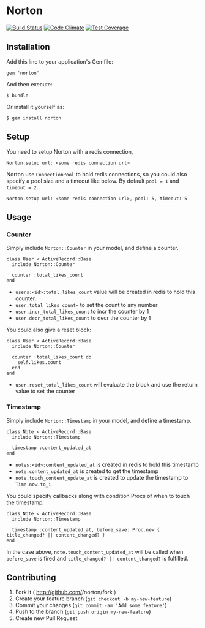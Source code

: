 # Norton

[![Build Status](https://travis-ci.org/jianshucom/norton.svg?branch=master)](https://travis-ci.org/jianshucom/norton)
[![Code Climate](https://codeclimate.com/github/jianshucom/norton/badges/gpa.svg)](https://codeclimate.com/github/jianshucom/norton)
[![Test Coverage](https://codeclimate.com/github/jianshucom/norton/badges/coverage.svg)](https://codeclimate.com/github/jianshucom/norton/coverage)

## Installation

Add this line to your application's Gemfile:

    gem 'norton'

And then execute:

    $ bundle

Or install it yourself as:

    $ gem install norton

## Setup

You need to setup Norton with a redis connection,

`Norton.setup url: <some redis connection url> `

Norton use `ConnectionPool` to hold redis connections, so you could also specify a pool size and a timeout like below. By default `pool = 1` and `timeout = 2`.

`Norton.setup url: <some redis connection url>, pool: 5, timeout: 5`

## Usage

### Counter

Simply include `Norton::Counter` in your model, and define a counter.

```
class User < ActiveRecord::Base
  include Norton::Counter

  counter :total_likes_count
end
```

- `users:<id>:total_likes_count` value will be created in redis to hold this counter.
- `user.total_likes_count=` to set the count to any number
- `user.incr_total_likes_count` to incr the counter by 1
- `user.decr_total_likes_count` to decr the counter by 1

You could also give a reset block:

```
class User < ActiveRecord::Base
  include Norton::Counter

  counter :total_likes_count do
    self.likes.count
  end
end
```

- `user.reset_total_likes_count` will evaluate the block and use the return value to set the counter


### Timestamp

Simply include `Norton::Timestamp` in your model, and define a timestamp.

```
class Note < ActiveRecord::Base
  include Norton::Timestamp

  timestamp :content_updated_at
end
```

- `notes:<id>:content_updated_at` is created in redis to hold this timestamp
- `note.content_updated_at` is created to get the timestamp
- `note.touch_content_update_at` is created to update the timestamp to `Time.now.to_i`

You could specify callbacks along with condition Procs of when to touch the timestamp:

```
class Note < ActiveRecord::Base
  include Norton::Timestamp

  timestamp :content_updated_at, before_save: Proc.new { title_changed? || content_changed? }
end
```

In the case above, `note.touch_content_updated_at` will be called when `before_save` is fired and `title_changed? || content_changed?` is fulfilled.
## Contributing

1. Fork it ( http://github.com/<my-github-username>/norton/fork )
2. Create your feature branch (`git checkout -b my-new-feature`)
3. Commit your changes (`git commit -am 'Add some feature'`)
4. Push to the branch (`git push origin my-new-feature`)
5. Create new Pull Request
